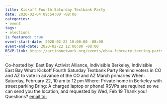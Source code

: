 ```yaml
---
title: Kickoff Fourth Saturday Textbank Party
date: 2020-02-04 09:54:00 -08:00
categories:
- event
tags:
- elections
is featured: true
event-start-date: 2020-02-22 10:00:00 -08:00
event-end-date: 2020-02-22 12:00:00 -08:00
RSVP-link: https://actionnetwork.org/events/ebaa-february-texting-party
---
```


Co-hosted by: East Bay Activist Alliance, Indivisible Berkeley, Indivisible East Bay
What: Kickoff Fourth Saturday Textbank Party 
Remind voters in CO and AZ to vote in advance of the CO and AZ March primaries
When: Saturday, February 22, 10 am to 12 pm
Where: Private home in Berkeley with street parking
Bring: A charged laptop or phone!
RSVPs are required so we can send you the location, and requested by Wed, Feb 19
Thank you!
Questions? [email to:](mailto:ebaatexting@gmail.com)